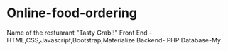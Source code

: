 # Online-food-ordering
Name of the restuarant "Tasty Grab!!"
Front End - HTML,CSS,Javascript,Bootstrap,Materialize 
Backend- PHP
Database-My



